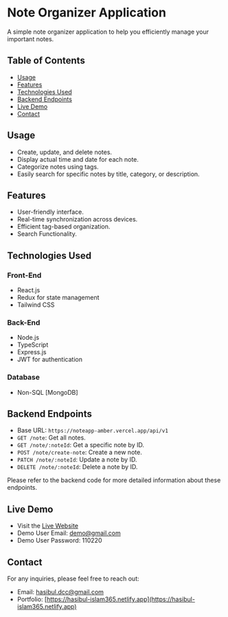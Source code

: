 # Note Organizer Application

A simple note organizer application to help you efficiently manage your important notes.

## Table of Contents

- [Usage](#usage)
- [Features](#features)
- [Technologies Used](#technologies-used)
- [Backend Endpoints](#backend-endpoints)
- [Live Demo](#live-demo)
- [Contact](#contact)

## Usage

- Create, update, and delete notes.
- Display actual time and date for each note.
- Categorize notes using tags.
- Easily search for specific notes by title, category, or description.

## Features

- User-friendly interface.
- Real-time synchronization across devices.
- Efficient tag-based organization.
- Search Functionality.

## Technologies Used

### Front-End

- React.js
- Redux for state management
- Tailwind CSS

### Back-End

- Node.js
- TypeScript
- Express.js
- JWT for authentication

### Database

- Non-SQL [MongoDB]

## Backend Endpoints

- Base URL: `https://noteapp-amber.vercel.app/api/v1`
- `GET /note`: Get all notes.
- `GET /note/:noteId`: Get a specific note by ID.
- `POST /note/create-note`: Create a new note.
- `PATCH /note/:noteId`: Update a note by ID.
- `DELETE /note/:noteId`: Delete a note by ID.

Please refer to the backend code for more detailed information about these endpoints.

## Live Demo

- Visit the [Live Website](https://clientnotes.vercel.app/)
- Demo User Email: demo@gmail.com
- Demo User Password: 110220

## Contact

For any inquiries, please feel free to reach out:

- Email: [hasibul.dcc@gmail.com](mailto:hasibul.dcc@gmail.com)
- Portfolio: [https://hasibul-islam365.netlify.app](https://hasibul-islam365.netlify.app)
